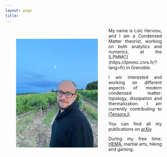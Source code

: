 ```yaml
---
layout: page
title:
---
```


<!-- ![](Profile.jpg){:height="250px"} -->



<img src="Profile.jpg" align="left" height="350px" style="margin:35px">
<div style="text-align: justify" markdown="1"> My name is Loïc Herviou, and I am a Condensed Matter theorist, working on both analytics and numerics, at the [LPMMC](https://lpmmc.cnrs.fr/?lang=fr) in Grenoble.

I am interested and working on different aspects of modern condensed matter: topology, dissipation and thermalization. I am currently contributing to [ITensors.jl](https://github.com/ITensor/ITensors.jl).

You can find all my publications on [arXiv](https://arxiv.org/search/?searchtype=author&query=Herviou%2C+L).


During my free time: [HEMA](http://unilamhe.ch/en/), martial arts, hiking and gaming.
</div>
